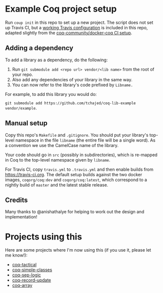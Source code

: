 # Example Coq project setup

Run `coup init` in this repo to set up a new project. The script does not set up Travis CI, but a [working Travis configuration](travis.yml) is included in this repo, adapted slightly from the [coq-community/docker-coq CI setup](https://github.com/coq-community/docker-coq/wiki/CI-setup).

## Adding a dependency

To add a library as a dependency, do the following:

1. Run `git submodule add <repo url> vendor/<lib name>` from the root of your repo.
2. Also add any dependencies of your library in the same way.
3. You can now refer to the library's code prefixed by `Libname.`

For example, to add this library you would do:

`git submodule add https://github.com/tchajed/coq-lib-example vendor/example`.

## Manual setup

Copy this repo's `Makefile` and `.gitignore`. You should put your library's top-level namespace in the file `libname` (the entire file will be a single word). As a convention we use the CamelCase name of the library.

Your code should go in `src` (possibly in subdirectories), which is re-mapped in Coq to the top-level namespace given by `libname`.

For Travis CI, copy `travis.yml` to `.travis.yml` and then enable builds from <https://travis-ci.org>. The default setup builds against the two docker images, `coqorg/coq:dev` and `coqorg/coq:latest`, which correspond to a nightly build of `master` and the latest stable release.

## Credits

Many thanks to @anishathalye for helping to work out the design and implementation!

# Projects using this

Here are some projects where I'm now using this (if you use it, please let me know!):

- [coq-tactical](https://github.com/tchajed/coq-tactical)
- [coq-simple-classes](https://github.com/tchajed/coq-simple-classes)
- [coq-sep-logic](https://github.com/tchajed/coq-sep-logic)
- [coq-record-update](https://github.com/tchajed/coq-record-update)
- [coq-array](https://github.com/tchajed/coq-array)
